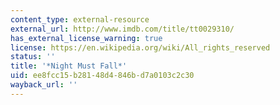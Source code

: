 ```yaml
---
content_type: external-resource
external_url: http://www.imdb.com/title/tt0029310/
has_external_license_warning: true
license: https://en.wikipedia.org/wiki/All_rights_reserved
status: ''
title: '*Night Must Fall*'
uid: ee8fcc15-b281-48d4-846b-d7a0103c2c30
wayback_url: ''
---
```

